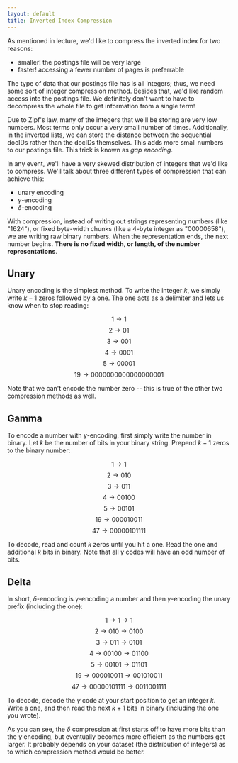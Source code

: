 ```yaml
---
layout: default
title: Inverted Index Compression
---
```


As mentioned in lecture, we'd like to compress the inverted index for two
reasons:

- smaller! the postings file will be very large
- faster! accessing a fewer number of pages is preferrable

The type of data that our postings file has is all integers; thus, we need some
sort of integer compression method. Besides that, we'd like random access into
the postings file. We definitely don't want to have to decompress the whole
file to get information from a single term!

Due to Zipf's law, many of the integers that we'll be storing are very low
numbers. Most terms only occur a very small number of times. Additionally, in
the inverted lists, we can store the distance between the sequential docIDs
rather than the docIDs themselves. This adds more small numbers to our postings
file. This trick is known as *gap encoding*.

In any event, we'll have a very skewed distribution of integers that we'd like
to compress. We'll talk about three different types of compression that can
achieve this:

- unary encoding
- $\gamma$-encoding
- $\delta$-encoding

With compression, instead of writing out strings representing numbers (like
"1624"), or fixed byte-width chunks (like a 4-byte integer as "00000658"), we
are writing raw binary numbers. When the representation ends, the next number
begins. **There is no fixed width, or length, of the number representations**.

## Unary

Unary encoding is the simplest method. To write the integer $k$, we simply
write $k-1$ zeros followed by a one. The one acts as a delimiter and lets us
know when to stop reading:

$$1\rightarrow 1$$
$$2\rightarrow 01$$
$$3\rightarrow 001$$
$$4\rightarrow 0001$$
$$5\rightarrow 00001$$
$$19\rightarrow 0000000000000000001$$

Note that we can't encode the number zero -- this is true of the other two
compression methods as well.

## Gamma

To encode a number with $\gamma$-encoding, first simply write the number in
binary. Let $k$ be the number of bits in your binary string. Prepend $k-1$ zeros
to the binary number:

$$1\rightarrow 1$$
$$2\rightarrow 010$$
$$3\rightarrow 011$$
$$4\rightarrow 00100$$
$$5\rightarrow 00101$$
$$19\rightarrow 000010011$$
$$47\rightarrow 00000101111$$

To decode, read and count $k$ zeros until you hit a one. Read the one and
additional $k$ bits in binary. Note that all $\gamma$ codes will have an odd
number of bits.

## Delta

In short, $\delta$-encoding is $\gamma$-encoding a number and then
$\gamma$-encoding the unary prefix (including the one):

$$1\rightarrow 1\rightarrow 1$$
$$2\rightarrow 010\rightarrow 0100$$
$$3\rightarrow 011\rightarrow 0101$$
$$4\rightarrow 00100\rightarrow 01100$$
$$5\rightarrow 00101\rightarrow 01101$$
$$19\rightarrow 000010011\rightarrow 001010011$$
$$47\rightarrow 00000101111\rightarrow 0011001111$$

To decode, decode the $\gamma$ code at your start position to get an integer
$k$. Write a one, and then read the next $k+1$ bits in binary (including the
one you wrote).

As you can see, the $\delta$ compression at first starts off to have more bits
than the $\gamma$ encoding, but eventually becomes more efficient as the
numbers get larger. It probably depends on your dataset (the distribution of
integers) as to which compression method would be better.
